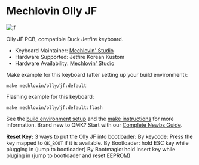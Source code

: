 # Mechlovin Olly JF

![jf](https://i.imgur.com/IrfTGE7h.png)

Olly JF PCB, compatible Duck Jetfire keyboard.

* Keyboard Maintainer: [Mechlovin' Studio](https://mechlovin.studio/)
* Hardware Supported: Jetfire Korean Kustom
* Hardware Availability: [Mechlovin' Studio](https://mechlovin.studio/)

Make example for this keyboard (after setting up your build environment):

    make mechlovin/olly/jf:default

Flashing example for this keyboard:

    make mechlovin/olly/jf:default:flash

See the [build environment setup](https://docs.qmk.fm/#/getting_started_build_tools) and the [make instructions](https://docs.qmk.fm/#/getting_started_make_guide) for more information. Brand new to QMK? Start with our [Complete Newbs Guide](https://docs.qmk.fm/#/newbs).

**Reset Key:** 3 ways to put the Olly JF into bootloader:
By keycode: Press the key mapped to `QK_BOOT` if it is available.
By Bootloader: hold ESC key while plugging in (jump to bootloader)
By Bootmagic: hold Insert key while pluging in (jump to bootloader and reset EEPROM)